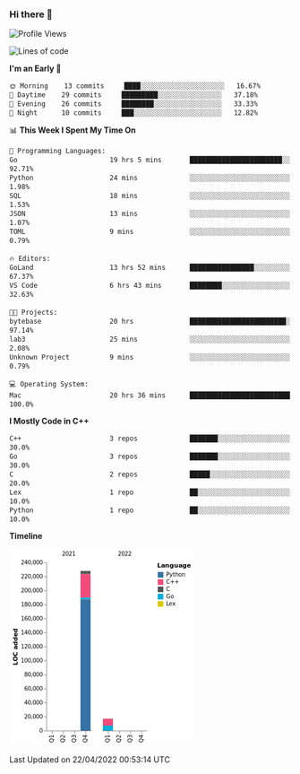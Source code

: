 ### Hi there 👋

<!--START_SECTION:waka-->
![Profile Views](http://img.shields.io/badge/Profile%20Views-2-blue)

![Lines of code](https://img.shields.io/badge/From%20Hello%20World%20I%27ve%20Written-245%20Thousand%20lines%20of%20code-blue)

**I'm an Early 🐤** 

```text
🌞 Morning    13 commits     ████░░░░░░░░░░░░░░░░░░░░░   16.67% 
🌆 Daytime    29 commits     █████████░░░░░░░░░░░░░░░░   37.18% 
🌃 Evening    26 commits     ████████░░░░░░░░░░░░░░░░░   33.33% 
🌙 Night      10 commits     ███░░░░░░░░░░░░░░░░░░░░░░   12.82%

```


📊 **This Week I Spent My Time On** 

```text
💬 Programming Languages: 
Go                       19 hrs 5 mins       ███████████████████████░░   92.71% 
Python                   24 mins             ░░░░░░░░░░░░░░░░░░░░░░░░░   1.98% 
SQL                      18 mins             ░░░░░░░░░░░░░░░░░░░░░░░░░   1.53% 
JSON                     13 mins             ░░░░░░░░░░░░░░░░░░░░░░░░░   1.07% 
TOML                     9 mins              ░░░░░░░░░░░░░░░░░░░░░░░░░   0.79%

🔥 Editors: 
GoLand                   13 hrs 52 mins      ████████████████░░░░░░░░░   67.37% 
VS Code                  6 hrs 43 mins       ████████░░░░░░░░░░░░░░░░░   32.63%

🐱‍💻 Projects: 
bytebase                 20 hrs              ████████████████████████░   97.14% 
lab3                     25 mins             ░░░░░░░░░░░░░░░░░░░░░░░░░   2.08% 
Unknown Project          9 mins              ░░░░░░░░░░░░░░░░░░░░░░░░░   0.79%

💻 Operating System: 
Mac                      20 hrs 36 mins      █████████████████████████   100.0%

```

**I Mostly Code in C++** 

```text
C++                      3 repos             ███████░░░░░░░░░░░░░░░░░░   30.0% 
Go                       3 repos             ███████░░░░░░░░░░░░░░░░░░   30.0% 
C                        2 repos             █████░░░░░░░░░░░░░░░░░░░░   20.0% 
Lex                      1 repo              ██░░░░░░░░░░░░░░░░░░░░░░░   10.0% 
Python                   1 repo              ██░░░░░░░░░░░░░░░░░░░░░░░   10.0%

```


**Timeline**

![Chart not found](https://raw.githubusercontent.com/h3n4l/h3n4l/main/charts/bar_graph.png) 


 Last Updated on 22/04/2022 00:53:14 UTC
<!--END_SECTION:waka-->

